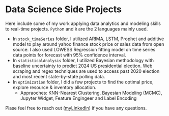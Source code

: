 # Data Science Side Projects

Here include some of my work applying data analytics and modeling skills to real-time projects. `Pytho`n and  `R` are the 2 languages mainly used. </br>

* In `stock_timeSeries` folder, I utilized ARIMA, LSTM, Prophet and additive model to play around yahoo finance stock price or sales data from open source. I also used LOWESS Regression fitting model on time series data points for forecast with 95% confidence interval.
* In `statisticalAnalysis` folder, I utilized Bayesian methodology with baseline uncertainty to predict 2024 US presidential election. Web scraping and regex techniques are used to access past 2020 election and most recent state-by-state polling data.
* In `optimization` folder, I did a few projects to find the optimal price, explore resource & inventory allocation.
  * Appraoches: KNN-Nearest Clustering, Bayesian Modeling (MCMC), Jupyter Widget, Feature Engingeer and Label Encoding  

Plase feel free to reach out ([myLinkedIn](https://linkedin.com/in/pinghsuanlin)) if you have any questions. 




